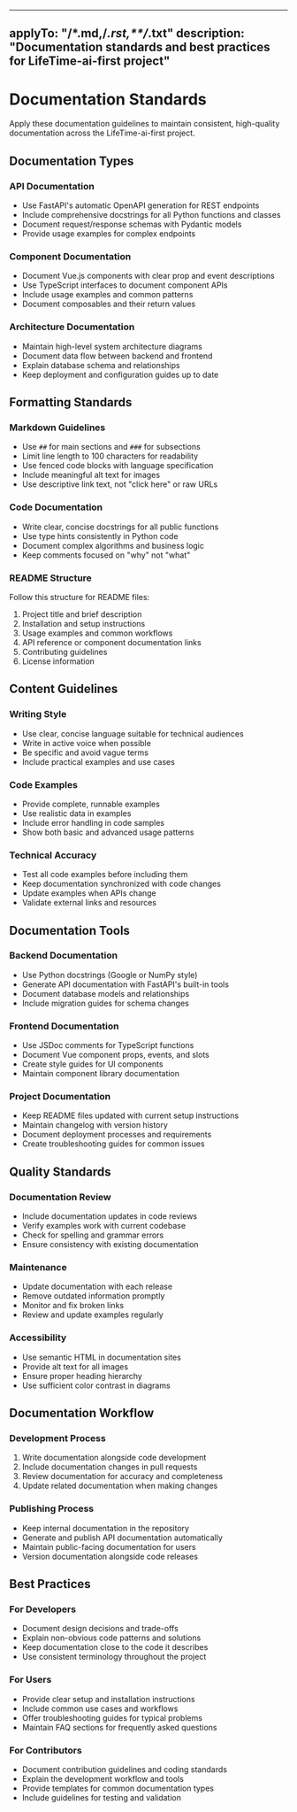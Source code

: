 <!-- Based on/Inspired by: https://github.com/github/awesome-copilot/blob/main/instructions/markdown.instructions.md -->
---
applyTo: "**/*.md,**/*.rst,**/*.txt"
description: "Documentation standards and best practices for LifeTime-ai-first project"
---

# Documentation Standards

Apply these documentation guidelines to maintain consistent, high-quality documentation across the LifeTime-ai-first project.

## Documentation Types

### API Documentation
- Use FastAPI's automatic OpenAPI generation for REST endpoints
- Include comprehensive docstrings for all Python functions and classes
- Document request/response schemas with Pydantic models
- Provide usage examples for complex endpoints

### Component Documentation
- Document Vue.js components with clear prop and event descriptions
- Use TypeScript interfaces to document component APIs
- Include usage examples and common patterns
- Document composables and their return values

### Architecture Documentation
- Maintain high-level system architecture diagrams
- Document data flow between backend and frontend
- Explain database schema and relationships
- Keep deployment and configuration guides up to date

## Formatting Standards

### Markdown Guidelines
- Use `##` for main sections and `###` for subsections
- Limit line length to 100 characters for readability
- Use fenced code blocks with language specification
- Include meaningful alt text for images
- Use descriptive link text, not "click here" or raw URLs

### Code Documentation
- Write clear, concise docstrings for all public functions
- Use type hints consistently in Python code
- Document complex algorithms and business logic
- Keep comments focused on "why" not "what"

### README Structure
Follow this structure for README files:
1. Project title and brief description
2. Installation and setup instructions
3. Usage examples and common workflows
4. API reference or component documentation links
5. Contributing guidelines
6. License information

## Content Guidelines

### Writing Style
- Use clear, concise language suitable for technical audiences
- Write in active voice when possible
- Be specific and avoid vague terms
- Include practical examples and use cases

### Code Examples
- Provide complete, runnable examples
- Use realistic data in examples
- Include error handling in code samples
- Show both basic and advanced usage patterns

### Technical Accuracy
- Test all code examples before including them
- Keep documentation synchronized with code changes
- Update examples when APIs change
- Validate external links and resources

## Documentation Tools

### Backend Documentation
- Use Python docstrings (Google or NumPy style)
- Generate API documentation with FastAPI's built-in tools
- Document database models and relationships
- Include migration guides for schema changes

### Frontend Documentation
- Use JSDoc comments for TypeScript functions
- Document Vue component props, events, and slots
- Create style guides for UI components
- Maintain component library documentation

### Project Documentation
- Keep README files updated with current setup instructions
- Maintain changelog with version history
- Document deployment processes and requirements
- Create troubleshooting guides for common issues

## Quality Standards

### Documentation Review
- Include documentation updates in code reviews
- Verify examples work with current codebase
- Check for spelling and grammar errors
- Ensure consistency with existing documentation

### Maintenance
- Update documentation with each release
- Remove outdated information promptly
- Monitor and fix broken links
- Review and update examples regularly

### Accessibility
- Use semantic HTML in documentation sites
- Provide alt text for all images
- Ensure proper heading hierarchy
- Use sufficient color contrast in diagrams

## Documentation Workflow

### Development Process
1. Write documentation alongside code development
2. Include documentation changes in pull requests
3. Review documentation for accuracy and completeness
4. Update related documentation when making changes

### Publishing Process
- Keep internal documentation in the repository
- Generate and publish API documentation automatically
- Maintain public-facing documentation for users
- Version documentation alongside code releases

## Best Practices

### For Developers
- Document design decisions and trade-offs
- Explain non-obvious code patterns and solutions
- Keep documentation close to the code it describes
- Use consistent terminology throughout the project

### For Users
- Provide clear setup and installation instructions
- Include common use cases and workflows
- Offer troubleshooting guides for typical problems
- Maintain FAQ sections for frequently asked questions

### For Contributors
- Document contribution guidelines and coding standards
- Explain the development workflow and tools
- Provide templates for common documentation types
- Include guidelines for testing and validation